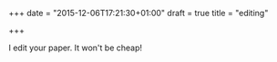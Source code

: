+++
date = "2015-12-06T17:21:30+01:00"
draft = true
title = "editing"

+++

I edit your paper. It won't be cheap!
